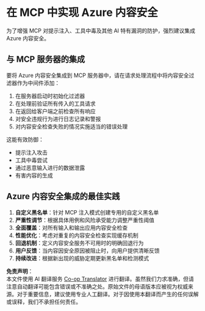 <!--
CO_OP_TRANSLATOR_METADATA:
{
  "original_hash": "1b6c746d9e190deba4d8765267ffb94e",
  "translation_date": "2025-07-16T23:14:16+00:00",
  "source_file": "02-Security/azure-content-safety-implementation.md",
  "language_code": "zh"
}
-->
# 在 MCP 中实现 Azure 内容安全

为了增强 MCP 对提示注入、工具中毒及其他 AI 特有漏洞的防护，强烈建议集成 Azure 内容安全。

## 与 MCP 服务器的集成

要将 Azure 内容安全集成到 MCP 服务器中，请在请求处理流程中将内容安全过滤器作为中间件添加：

1. 在服务器启动时初始化过滤器  
2. 在处理前验证所有传入的工具请求  
3. 在返回给客户端之前检查所有响应  
4. 对安全违规行为进行日志记录和警报  
5. 对内容安全检查失败的情况实施适当的错误处理  

这能有效防御：  
- 提示注入攻击  
- 工具中毒尝试  
- 通过恶意输入进行的数据泄露  
- 有害内容的生成  

## Azure 内容安全集成的最佳实践

1. **自定义黑名单**：针对 MCP 注入模式创建专用的自定义黑名单  
2. **严重性调节**：根据具体用例和风险承受能力调整严重性阈值  
3. **全面覆盖**：对所有输入和输出应用内容安全检查  
4. **性能优化**：考虑对重复的内容安全检查实现缓存机制  
5. **回退机制**：定义内容安全服务不可用时的明确回退行为  
6. **用户反馈**：当内容因安全原因被阻止时，向用户提供清晰反馈  
7. **持续改进**：根据新出现的威胁定期更新黑名单和检测模式

**免责声明**：  
本文件使用 AI 翻译服务 [Co-op Translator](https://github.com/Azure/co-op-translator) 进行翻译。虽然我们力求准确，但请注意自动翻译可能包含错误或不准确之处。原始文件的母语版本应被视为权威来源。对于重要信息，建议使用专业人工翻译。对于因使用本翻译而产生的任何误解或误释，我们不承担任何责任。